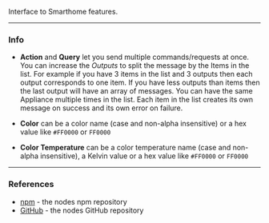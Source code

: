 Interface to Smarthome features.

---

### **Info**

- **Action** and **Query** let you send multiple commands/requests at once. You can increase the *Outputs* to split the message by the Items in the list. For example if you have 3 items in the list and 3 outputs then each output corresponds to one item. If you have less outputs than items then the last output will have an array of messages. You can have the same Appliance multiple times in the list. 
Each item in the list creates its own message on success and its own error on failure.

- **Color** can be a color name (case and non-alpha insensitive) or a hex value like `#FF0000` or `FF0000`
- **Color Temperature** can be a color temperature name (case and non-alpha insensitive), a Kelvin value or a hex value like `#FF0000` or `FF0000`

---

### **References**
 - [npm](https://npmjs.com/package/node-red-contrib-alexa-remote2) - the nodes npm repository
 - [GitHub](https://github.com/586837r/node-red-contrib-alexa-remote2) - the nodes GitHub repository